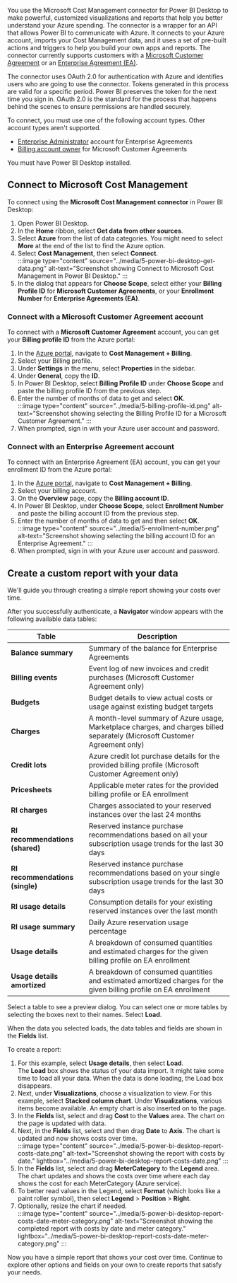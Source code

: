 You use the Microsoft Cost Management connector for Power BI Desktop to make powerful, customized visualizations and reports that help you better understand your Azure spending. The connector is a wrapper for an API that allows Power BI to communicate with Azure. It connects to your Azure account, imports your Cost Management data, and it uses a set of pre-built actions and triggers to help you build your own apps and reports. The connector currently supports customers with a [Microsoft Customer Agreement](https://azure.microsoft.com/pricing/purchase-options/microsoft-customer-agreement/) or an [Enterprise Agreement (EA)](/azure/cost-management-billing/manage/create-enterprise-subscription).

The connector uses OAuth 2.0 for authentication with Azure and identifies users who are going to use the connector. Tokens generated in this process are valid for a specific period. Power BI preserves the token for the next time you sign in. OAuth 2.0 is the standard for the process that happens behind the scenes to ensure permissions are handled securely.

To connect, you must use one of the following account types. Other account types aren't supported.

- [Enterprise Administrator](/azure/cost-management-billing/manage/understand-ea-roles) account for Enterprise Agreements
- [Billing account owner](/azure/cost-management-billing/manage/understand-mca-roles) for Microsoft Customer Agreements

You must have Power BI Desktop installed.

## Connect to Microsoft Cost Management

To connect using the **Microsoft Cost Management connector** in Power BI Desktop:

1. Open Power BI Desktop.
1. In the **Home** ribbon, select **Get data from other sources**.
1. Select **Azure** from the list of data categories. You might need to select **More** at the end of the list to find the Azure option.
1. Select **Cost Management**, then select **Connect**.  
    :::image type="content" source="../media/5-power-bi-desktop-get-data.png" alt-text="Screenshot showing Connect to Microsoft Cost Management in Power BI Desktop." :::
1. In the dialog that appears for **Choose Scope**, select either your **Billing Profile ID** for **Microsoft Customer Agreements**, or your **Enrollment Number** for **Enterprise Agreements (EA)**.

### Connect with a Microsoft Customer Agreement account

To connect with a **Microsoft Customer Agreement** account, you can get your **Billing profile ID** from the Azure portal:

1. In the [Azure portal](https://portal.azure.com/), navigate to **Cost Management + Billing**.
1. Select your Billing profile.
1. Under **Settings** in the menu, select **Properties** in the sidebar.
1. Under **General**, copy the **ID**.
1. In Power BI Desktop, select **Billing Profile ID** under **Choose Scope** and paste the billing profile ID from the previous step.
1. Enter the number of months of data to get and select **OK**.  
    :::image type="content" source="../media/5-billing-profile-id.png" alt-text="Screenshot showing selecting the Billing Profile ID for a Microsoft Customer Agreement." :::
1. When prompted, sign in with your Azure user account and password.

### Connect with an Enterprise Agreement account

To connect with an Enterprise Agreement (EA) account, you can get your enrollment ID from the Azure portal:

1. In the [Azure portal](https://portal.azure.com/), navigate to **Cost Management + Billing**.
1. Select your billing account.
1. On the **Overview** page, copy the **Billing account ID**.
1. In Power BI Desktop, under **Choose Scope**, select **Enrollment Number** and paste the billing account ID from the previous step.
1. Enter the number of months of data to get and then select **OK**.  
    :::image type="content" source="../media/5-enrollment-number.png" alt-text="Screenshot showing selecting the billing account ID for an Enterprise Agreement." :::
1. When prompted, sign in with your Azure user account and password.

## Create a custom report with your data

We'll guide you through creating a simple report showing your costs over time.

After you successfully authenticate, a **Navigator** window appears with the following available data tables:

| **Table** | **Description** |
| --- | --- |
| **Balance summary** | Summary of the balance for Enterprise Agreements |
| **Billing events** | Event log of new invoices and credit purchases (Microsoft Customer Agreement only) |
| **Budgets** | Budget details to view actual costs or usage against existing budget targets |
| **Charges** | A month-level summary of Azure usage, Marketplace charges, and charges billed separately (Microsoft Customer Agreement only) |
| **Credit lots** | Azure credit lot purchase details for the provided billing profile (Microsoft Customer Agreement only) |
| **Pricesheets** | Applicable meter rates for the provided billing profile or EA enrollment |
| **RI charges** | Charges associated to your reserved instances over the last 24 months |
| **RI recommendations (shared)** | Reserved instance purchase recommendations based on all your subscription usage trends for the last 30 days |
| **RI recommendations (single)** | Reserved instance purchase recommendations based on your single subscription usage trends for the last 30 days |
| **RI usage details** | Consumption details for your existing reserved instances over the last month |
| **RI usage summary** | Daily Azure reservation usage percentage |
| **Usage details** | A breakdown of consumed quantities and estimated charges for the given billing profile on EA enrollment |
| **Usage details amortized** | A breakdown of consumed quantities and estimated amortized charges for the given billing profile on EA enrollment |

Select a table to see a preview dialog. You can select one or more tables by selecting the boxes next to their names. Select **Load**.

When the data you selected loads, the data tables and fields are shown in the **Fields** list.

To create a report:

 1. For this example, select **Usage details**, then select **Load**.  
    The **Load** box shows the status of your data import. It might take some time to load all your data. When the data is done loading, the Load box disappears.
 1. Next, under **Visualizations**, choose a visualization to view. For this example, select **Stacked column chart**. Under **Visualizations**, various items become available. An empty chart is also inserted on to the page.
 1. In the **Fields** list, select and drag **Cost** to the **Values** area. The chart on the page is updated with data.
 1. Next, in the **Fields** list, select and then drag **Date** to **Axis**. The chart is updated and now shows costs over time.  
    :::image type="content" source="../media/5-power-bi-desktop-report-costs-date.png" alt-text="Screenshot showing the report with costs by date." lightbox="../media/5-power-bi-desktop-report-costs-date.png" :::
 1. In the **Fields** list, select and drag **MeterCategory** to the **Legend** area. The chart updates and shows the costs over time where each day shows the cost for each MeterCategory (Azure service).
 1. To better read values in the Legend, select **Format** (which looks like a paint roller symbol), then select **Legend** > **Position** > **Right**.
 1. Optionally, resize the chart if needed.  
     :::image type="content" source="../media/5-power-bi-desktop-report-costs-date-meter-category.png" alt-text="Screenshot showing the completed report with costs by date and meter category." lightbox="../media/5-power-bi-desktop-report-costs-date-meter-category.png" :::

Now you have a simple report that shows your cost over time. Continue to explore other options and fields on your own to create reports that satisfy your needs.
